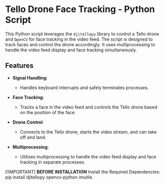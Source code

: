 # **Tello Drone Face Tracking - Python Script**

This Python script leverages the `djitellopy` library to control a Tello drone and `OpenCV` for face tracking in the video feed. The script is designed to track faces and control the drone accordingly. It uses multiprocessing to handle the video feed display and face tracking simultaneously.

## **Features**

- **Signal Handling**:
  - Handles keyboard interrupts and safely terminates processes.
  
- **Face Tracking**:
  - Tracks a face in the video feed and controls the Tello drone based on the position of the face.
  
- **Drone Control**:
  - Connects to the Tello drone, starts the video stream, and can take off and land.
  
- **Multiprocessing**:
  - Utilizes multiprocessing to handle the video feed display and face tracking in separate processes.

[!IMPORTANT]
**BEFORE INSTALLATION**
Install the Required Dependencies:
pip install djitellopy opencv-python imutils


